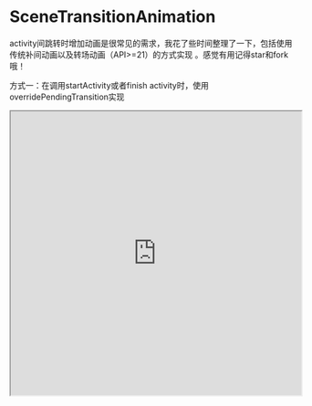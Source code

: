 # SceneTransitionAnimation
activity间跳转时增加动画是很常见的需求，我花了些时间整理了一下，包括使用传统补间动画以及转场动画（API>=21）的方式实现 。感觉有用记得star和fork哦！

方式一：在调用startActivity或者finish activity时，使用overridePendingTransition实现
<iframe height=498 width=510 src="https://github.com/tuikes/MarkdownPhotos/blob/master/way_one.mp4">

